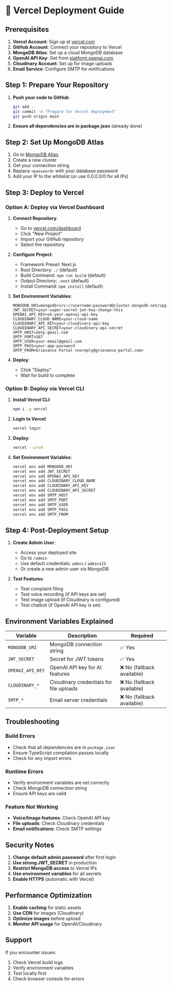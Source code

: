 # 🚀 Vercel Deployment Guide

## Prerequisites

1. **Vercel Account**: Sign up at [vercel.com](https://vercel.com)
2. **GitHub Account**: Connect your repository to Vercel
3. **MongoDB Atlas**: Set up a cloud MongoDB database
4. **OpenAI API Key**: Get from [platform.openai.com](https://platform.openai.com)
5. **Cloudinary Account**: Set up for image uploads
6. **Email Service**: Configure SMTP for notifications

## Step 1: Prepare Your Repository

1. **Push your code to GitHub**:
   ```bash
   git add .
   git commit -m "Prepare for Vercel deployment"
   git push origin main
   ```

2. **Ensure all dependencies are in package.json** (already done)

## Step 2: Set Up MongoDB Atlas

1. Go to [MongoDB Atlas](https://cloud.mongodb.com)
2. Create a new cluster
3. Get your connection string
4. Replace `<password>` with your database password
5. Add your IP to the whitelist (or use 0.0.0.0/0 for all IPs)

## Step 3: Deploy to Vercel

### Option A: Deploy via Vercel Dashboard

1. **Connect Repository**:
   - Go to [vercel.com/dashboard](https://vercel.com/dashboard)
   - Click "New Project"
   - Import your GitHub repository
   - Select the repository

2. **Configure Project**:
   - Framework Preset: Next.js
   - Root Directory: `./` (default)
   - Build Command: `npm run build` (default)
   - Output Directory: `.next` (default)
   - Install Command: `npm install` (default)

3. **Set Environment Variables**:
   ```
   MONGODB_URI=mongodb+srv://username:password@cluster.mongodb.net/cpgrams
   JWT_SECRET=your-super-secret-jwt-key-change-this
   OPENAI_API_KEY=sk-your-openai-api-key
   CLOUDINARY_CLOUD_NAME=your-cloud-name
   CLOUDINARY_API_KEY=your-cloudinary-api-key
   CLOUDINARY_API_SECRET=your-cloudinary-api-secret
   SMTP_HOST=smtp.gmail.com
   SMTP_PORT=587
   SMTP_USER=your-email@gmail.com
   SMTP_PASS=your-app-password
   SMTP_FROM=Grievance Portal <noreply@grievance-portal.com>
   ```

4. **Deploy**:
   - Click "Deploy"
   - Wait for build to complete

### Option B: Deploy via Vercel CLI

1. **Install Vercel CLI**:
   ```bash
   npm i -g vercel
   ```

2. **Login to Vercel**:
   ```bash
   vercel login
   ```

3. **Deploy**:
   ```bash
   vercel --prod
   ```

4. **Set Environment Variables**:
   ```bash
   vercel env add MONGODB_URI
   vercel env add JWT_SECRET
   vercel env add OPENAI_API_KEY
   vercel env add CLOUDINARY_CLOUD_NAME
   vercel env add CLOUDINARY_API_KEY
   vercel env add CLOUDINARY_API_SECRET
   vercel env add SMTP_HOST
   vercel env add SMTP_PORT
   vercel env add SMTP_USER
   vercel env add SMTP_PASS
   vercel env add SMTP_FROM
   ```

## Step 4: Post-Deployment Setup

1. **Create Admin User**:
   - Access your deployed site
   - Go to `/admin`
   - Use default credentials: `admin` / `admin123`
   - Or create a new admin user via MongoDB

2. **Test Features**:
   - Test complaint filing
   - Test voice recording (if API keys are set)
   - Test image upload (if Cloudinary is configured)
   - Test chatbot (if OpenAI API key is set)

## Environment Variables Explained

| Variable | Description | Required |
|----------|-------------|----------|
| `MONGODB_URI` | MongoDB connection string | ✅ Yes |
| `JWT_SECRET` | Secret for JWT tokens | ✅ Yes |
| `OPENAI_API_KEY` | OpenAI API key for AI features | ❌ No (fallback available) |
| `CLOUDINARY_*` | Cloudinary credentials for file uploads | ❌ No (fallback available) |
| `SMTP_*` | Email server credentials | ❌ No (fallback available) |

## Troubleshooting

### Build Errors
- Check that all dependencies are in `package.json`
- Ensure TypeScript compilation passes locally
- Check for any import errors

### Runtime Errors
- Verify environment variables are set correctly
- Check MongoDB connection string
- Ensure API keys are valid

### Feature Not Working
- **Voice/Image features**: Check OpenAI API key
- **File uploads**: Check Cloudinary credentials
- **Email notifications**: Check SMTP settings

## Security Notes

1. **Change default admin password** after first login
2. **Use strong JWT_SECRET** in production
3. **Restrict MongoDB access** to Vercel IPs
4. **Use environment variables** for all secrets
5. **Enable HTTPS** (automatic with Vercel)

## Performance Optimization

1. **Enable caching** for static assets
2. **Use CDN** for images (Cloudinary)
3. **Optimize images** before upload
4. **Monitor API usage** for OpenAI/Cloudinary

## Support

If you encounter issues:
1. Check Vercel build logs
2. Verify environment variables
3. Test locally first
4. Check browser console for errors
